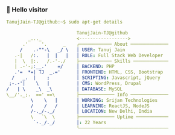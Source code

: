 ### 👋 Hello visitor ###
```yml
TanujJain-TJ@github:~$ sudo apt-get details

                          TanujJain-TJ@github
        _..._             <------------------>
      .'     '.      _    ╭──────────── About ────────────── 
     /    .-""-\   _/ \   │ USER: Tanuj Jain 
   .-|   /:.   |  |   |   │ ROLE: Full Stack Web Developer
   |  \  |:.   /.-'-./    ├──────────── Skills ───────────── 
   | .-'-;:__.'    =/     │ BACKEND: PHP
   .'=  *=| TJ  _.='      │ FRONTEND: HTML, CSS, Bootstrap 
  /   _.  |    ;          │ SCRIPTING: Javascript, jQuery 
 ;-.-'|    \   |          | CMS: WordPress, Drupal 
/   | \    _\  _\         │ DATABASE: MySQL 
\__/'._;.  ==' ==\        ├───────────── Info ────────────── 
         \    \   |       │ WORKING: Srijan Technologies 
         /    /   /       │ LEARNING: ReactJS, NodeJS
         /-._/-._/        │ LOCATION: New Delhi, India 
         \   `\  \        ├───────────── Uptime ──────────── 
          `-._/._/        │: 22 Years
                          ╰───────────────────────────────── 

```

<!--
- 👀 I’m interested in ...
- 🌱 I’m currently learning ...
- 💞️ I’m looking to collaborate on ...
- 📫 How to reach me ...
-->
<!---
TanujJain-TJ/TanujJain-TJ is a ✨ special ✨ repository because its `README.md` (this file) appears on your GitHub profile.
You can click the Preview link to take a look at your changes.
--->
